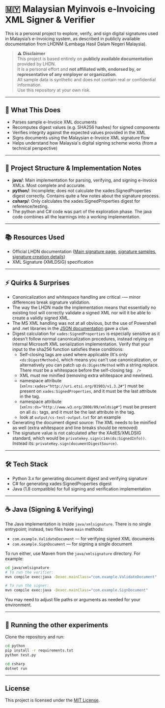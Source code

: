 # 🇲🇾 Malaysian Myinvois e-Invoicing XML Signer & Verifier

This is a personal project to explore, verify, and sign digital signatures used in Malaysia’s e-Invoicing system, as described in publicly available documentation from LHDNM (Lembaga Hasil Dalam Negeri Malaysia).

> ⚠️ **Disclaimer**  
> This project is based entirely on **publicly available documentation** provided by LHDN.  
> It is a personal effort and **not affiliated with, endorsed by, or representative of any employer or organization**.  
> All sample data is synthetic and does not contain real or confidential information.  
> Use this repository at your own risk.

---

## 🧩 What This Does

- Parses sample e-Invoice XML documents
- Recomputes digest values (e.g. SHA256 hashes) for signed components
- Verifies integrity against the expected values provided in the XML
- Signs documents using the Malaysian e-Invoice XML signature flow
- Helps understand how Malaysia's digital signing scheme works (from a technical perspective)

---

## 📁 Project Structure & Implementation Notes

- **java/**: Main implementation for parsing, verifying, and signing e-Invoice XMLs. Most complete and accurate.
- **python/**: Incomplete; does not calculate the xades:SignedProperties digest correctly. Contains quite a few notes about the signature process.
- **csharp/**: Only calculates the xades:SignedProperties digest for reference/testing.
- The python and C# code was part of the exploration phase. The java code combines all the learnings into a working implementation.

---

## 📚 Resources Used

- Official LHDN documentation ([Main signature page](https://sdk.myinvois.hasil.gov.my/signature/), [signature samples](https://sdk.myinvois.hasil.gov.my/sample/), [signature creation details](https://sdk.myinvois.hasil.gov.my/signature-creation/))
- XML Signature (XMLDSIG) specification

---

## ⚡ Quirks & Surprises

- Canonicalization and whitespace handling are critical -— minor differences break signature validation.
- The way the LHDN made the implementation means that essentially no existing tool will correctly validate a signed XML nor will it be able to create a validly signed XML.
- The MS XML handling was not at all obvious, but the use of Powershell and .net libraries in the [JSON documentation](https://sdk.myinvois.hasil.gov.my/files/Digital_Signature_User_Guide.pdf) gave a clue.
- Digest calculation for `xades:SignedProperties` is especially sensitive as it doesn't follow normal canonicalization procedures, instead relying on internal Microsoft XML serialization implementation. Verify that your input to the sha256 function satisfies these conditions:
  - Self-closing tags are used where applicable (It's only `<ds:DigestMethod>`), which means you can't use canonicalization, or alternatively you can patch up `ds:DigestMethod` with a string.replace. There _must_ be a whitespace before the self-closing tag: ` />`
  - XML must me minified (removing extra whitespace and newlines).
  - namespace attribute (`xmlns:xades="http://uri.etsi.org/01903/v1.3.2#"`) must be present on `xades:SignedProperties`, and it must be the last attribute in the tag.
  - namespace attribute (`xmlns:ds="http://www.w3.org/2000/09/xmldsig#"`) must be present on all `ds:` tags, and it must be the last attribute in the tag.
  - look at `output/cs-test-output.txt` for an example
- Generating the document digest source: The XML needs to be minified as well (extra whitespace and line breaks should be removed)
- The signature value is not calculated after the XAdES/XMLDSIG standard, which would be `privatekey.sign(c14n(ds:SignedInfo))`. Instead its: `privateKey.sign(documentDigestSource)`.

---

## 🛠️ Tech Stack

- Python 3.x for generating document digest and verifying signature
- C# for generating xades:SignedProperties digest
- Java (1.8 compatible) for full signing and verification implementation

---

## ☕ Java (Signing & Verifying)

The Java implementation is inside `java/xmlsignature`. There is no single entrypoint; instead, two files have `main` methods:

- `com.example.ValidateDocument` — for verifying signed XML documents
- `com.example.SignDocument` — for signing a single document

To run either, use Maven from the `java/xmlsignature` directory. For example:

```bash
cd java/xmlsignature
# To run the verifier:
mvn compile exec:java -Dexec.mainClass="com.example.ValidateDocument"

# To run the signer:
mvn compile exec:java -Dexec.mainClass="com.example.SignDocument"
```

You may need to adjust file paths or arguments as needed for your environment.

---

## 🚀 Running the other experiments

Clone the repository and run:

```bash
cd python
pip install -r requirements.txt
python test.py
```

```bash
cd csharp
dotnet run
```

---

## License

This project is licensed under the [MIT License](LICENSE).
